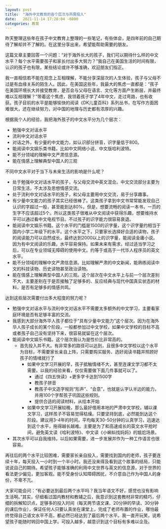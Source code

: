 ```yaml
---
layout: post
title:  "海外中文教育的各个层次与所需投入"
date:   2021-11-14 17:28:04 -0800
categories: 教育
---
```


昨天整理这些年在孩子中文教育上整理的一些笔记，有些体会，是四年前的自己期待了解却并不了解的。在这里分享出来，希望能帮助需要的朋友。

这篇文章主要回答一个问题：“对于海外长大的孩子，我们可以期待什么样的中文水平？每个水平需要孩子和家长付出多大努力？”我自己在美国生活的时间有限，认识的孩子也有限，某些结论或许不够准确，欢迎朋友们指正。

我一直相信若不能在观念上互相理解，不能分享深层次的人生体验，孩子与父母不过是有血缘关系的陌生人。因此，在美国这些年，我最大的焦虑一直都是：“孩子在美国环境长大并接受教育，是否会与父母在语言、文化等方面产生断层，并最终难以互相理解？”带着这个焦虑，我领着孩子学了4年中文，走过弯路，也有收获。孩子目前的水平是能够愉快的阅读《DK儿童百科》系列丛书，在写作方面困难很大，还在继续努力，对中国的地理与历史都有浓厚的兴趣。


根据我个人的经验，我把海外孩子的中文水平分为几个层次：
- 勉强中文对话水平
- 流利中文对话水平
- 对话之外，有少量的中文能力，如认识部分拼音，识字量低于800。
- 能阅读中文娱乐类书籍，比如中文网络小说、中文版哈利波特。
- 能不分领域的理解中文严肃信息源。
- 能在情感上理解典型中国人的三观

不同中文水平对于当下与未来生活的影响是什么呢？
- 处于勉强中文对话水平的孩子，与父母交流中英文混合。中文交流部分主要为日常生活，不太涉及思想情感交流。
- 处于流利中文对话水平的孩子，和父母主要用中文交流，易于分享趣事。
- 有少量中文能力的孩子其实已经很棒了。这类孩子拿到中文书常常能发现自己认识的字超过一般，甚至能到达80%，但是，想要流畅的阅读一本书，一页的生字不应该超过5个。所以这类孩子很难从中文阅读中获得乐趣，想要维持水平可以通过看中文电视节目。不过孩子的识字能力很容易衰退。
- 能阅读中文娱乐书籍。这个水平的门槛是1500的识字量，这个识字量约相当于国内小学二年级下的水平。这个水平之下，只要家长选择好合适的读物，孩子的阅读能力可以自然成长，最终达到2000以上的识字量，能阅读金庸小说。因为有中文阅读的乐趣，水平容易保持。如果未来有需求，经过适当学习之后，可以在专业领域无障碍的使用中文。约等于或高于一代华人程序员的英文水平。
- 能不分领域的理解中文严肃信息源。比如理解严肃的中文新闻，能熟练阅读中文的科技读物、历史读物甚至政治读物。
- 能在情感上理解典型中国人的三观。这个层次在中文水平上与前一个层次差别不大，主要差别在于是否接触了足够多的、反应经典与现代中国真实状态的材料，是否有足够多的情感共鸣。

达到这些层次需要付出多大程度的努力呢？
- 勉强中文对话水平与流利中文对话水平不需要太多额外的中文学习，主要看家庭环境是否有足够丰富的交流。
- 我感到大部分海外华人孩子都位于“具有少量中文能力”这个层次。因为在海外华人孩子成长的某个阶段，一般都参加过中文学校，如果中文学校的目标不高或者孩子自己没有坚持下来，很容易就留在这个层次。
- 能阅读中文娱乐书籍。这个层次我认为是性价比非常高的。
  - 首先投入并不大。有非常多的路径可以达到，且很多中文学校以这个水平为目标，不需要家长亲自上阵，只需要购买服务、选好阅读书籍并照顾好孩子的情绪就行了
    - 如果中文学习开展的早，孩子抵触情绪不大，甚至连课文学习都不太需要。以我的经验来看，仅仅需要做下面几件事就可以了。 
      - 通过《四五快读》+更多字卡达到1500字
      - 教孩子拼音
      - 教孩子中文造字规则“形声”、“会意”，也就是认字认半边的能力，并用100个字帮孩子巩固这些规则。
      - 提供合适的阅读材料，从绘本开始
	- 如果中文学习开展较晚，那么最好借用本地的严肃中文学校，辅以课文学习，这样孩子不容易觉得枯燥。只要坚持到底，必然能到达这个阶段。建议用3-4年的时间，平均每天30-50分钟的认真学习，迅速达到这个水平，拖得越长越难。主要是为了和高速成长的英文水平抢时间，避免英文读《哈利波特》、中文读《小蝌蚪找妈妈》的尴尬场景。
- 其次水平可以自我维持。以后如果需要，进一步发展并作为一种工作语言也很容易。

再往后的两个水平比较困难，需要家长亲自投入，需要找到国内的老师，孩子要连续十年，每天投入一小时到一个半小时。我还没来得及看到这个故事的结局，只能说说自己的期待。希望孩子能够准确的利用中文世界与英文的信息源，对于世界的看法更少偏见，更加客观。能不受身份认知障碍困扰，不介意自己作为中国人的身份，不卑不亢。

大家可能会问：“有必要达到最后两个水平吗？我当年语文不好，感觉也没有影响生活啊。”其实，仔细看过国内教材和教辅之后，我意识到这套教材非常的精巧，仔细的拆解知识点，足够多的投入时间（每天两节语文课、20分钟的早读、30分钟的课后作业），保证任何人只要认真坐在课堂上，完成了老师布置的作业，哪怕最终觉得自己语文水平不高，都必然已经达到了最后两个水平。我一直开玩笑，说希望孩子能随时转回中国上学。可投入越多，越意识到这个目标有多难以企及。


